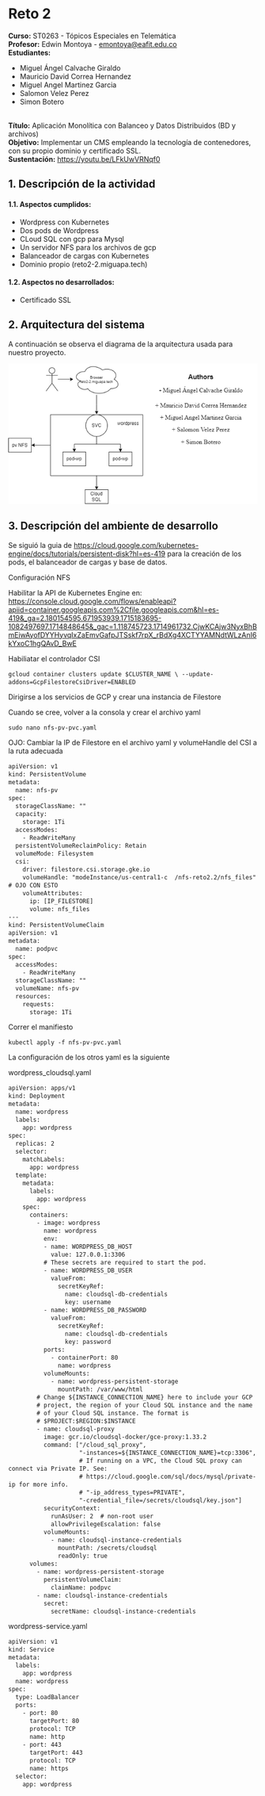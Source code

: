 # Reto 2 

**Curso:** ST0263 - Tópicos Especiales en Telemática
<br>**Profesor:** Edwin Montoya - emontoya@eafit.edu.co
<br>**Estudiantes:**
- Miguel Ángel Calvache Giraldo
- Mauricio David Correa Hernandez
- Miguel Angel Martinez Garcia
- Salomon Velez Perez
- Simon Botero
  
<br>**Título:** Aplicación Monolítica con Balanceo y Datos Distribuidos (BD y archivos)
<br>**Objetivo:** Implementar un CMS empleando la tecnología de contenedores, con su propio dominio y certificado SSL. <br>**Sustentación:** https://youtu.be/LFkUwVRNqf0

## 1. Descripción de la actividad
#### 1.1. Aspectos cumplidos:

- Wordpress con Kubernetes
- Dos pods de Wordpress
- CLoud SQL con gcp para Mysql
- Un servidor NFS para los archivos de gcp
- Balanceador de cargas con Kubernetes
- Dominio propio (reto2-2.miguapa.tech)

#### 1.2. Aspectos no desarrollados:

- Certificado SSL

## 2. Arquitectura del sistema

A continuación se observa el diagrama de la arquitectura usada para nuestro proyecto.

![telematica-arquitectura-reto2](Arquitectura2.png)      

## 3. Descripción del ambiente de desarrollo

Se siguió la guia de https://cloud.google.com/kubernetes-engine/docs/tutorials/persistent-disk?hl=es-419 para la creación de los pods, el balanceador de cargas y base de datos.


Configuración NFS

Habilitar la API de Kubernetes Engine en: 
https://console.cloud.google.com/flows/enableapi?apiid=container.googleapis.com%2Cfile.googleapis.com&hl=es-419&_ga=2.180154595.671953939.1715183695-1082497697.1714848645&_gac=1.118745723.1714961732.CjwKCAjw3NyxBhBmEiwAyofDYYHyvqIxZaEmvGafpJTSskf7rpX_rBdXg4XCTYYAMNdtWLzAnI6kYxoC1hgQAvD_BwE

Habiliatar el controlador CSI

```
gcloud container clusters update $CLUSTER_NAME \ --update-addons=GcpFilestoreCsiDriver=ENABLED
```

Dirigirse a los servicios de GCP y crear una instancia de Filestore

Cuando se cree, volver a la consola y crear el archivo yaml

```
sudo nano nfs-pv-pvc.yaml
```

OJO: Cambiar la IP de Filestore en el archivo yaml y volumeHandle del CSI a la ruta adecuada

```
apiVersion: v1
kind: PersistentVolume
metadata:
  name: nfs-pv
spec:
  storageClassName: ""
  capacity:
    storage: 1Ti
  accessModes:
    - ReadWriteMany
  persistentVolumeReclaimPolicy: Retain
  volumeMode: Filesystem
  csi:
    driver: filestore.csi.storage.gke.io
    volumeHandle: "modeInstance/us-central1-c  /nfs-reto2.2/nfs_files" # OJO CON ESTO
    volumeAttributes:
      ip: [IP_FILESTORE]
      volume: nfs_files
---
kind: PersistentVolumeClaim
apiVersion: v1
metadata:
  name: podpvc
spec:
  accessModes:
    - ReadWriteMany
  storageClassName: ""
  volumeName: nfs-pv
  resources:
    requests:
      storage: 1Ti
```

Correr el manifiesto

```
kubectl apply -f nfs-pv-pvc.yaml
```

La configuración de los otros yaml es la siguiente

wordpress_cloudsql.yaml

```
apiVersion: apps/v1
kind: Deployment
metadata:
  name: wordpress
  labels:
    app: wordpress
spec:
  replicas: 2
  selector:
    matchLabels:
      app: wordpress
  template:
    metadata:
      labels:
        app: wordpress
    spec:
      containers:
        - image: wordpress
          name: wordpress
          env:
          - name: WORDPRESS_DB_HOST
            value: 127.0.0.1:3306
          # These secrets are required to start the pod.
          - name: WORDPRESS_DB_USER
            valueFrom:
              secretKeyRef:
                name: cloudsql-db-credentials
                key: username
          - name: WORDPRESS_DB_PASSWORD
            valueFrom:
              secretKeyRef:
                name: cloudsql-db-credentials
                key: password
          ports:
            - containerPort: 80
              name: wordpress
          volumeMounts:
            - name: wordpress-persistent-storage
              mountPath: /var/www/html
        # Change ${INSTANCE_CONNECTION_NAME} here to include your GCP
        # project, the region of your Cloud SQL instance and the name
        # of your Cloud SQL instance. The format is
        # $PROJECT:$REGION:$INSTANCE
        - name: cloudsql-proxy
          image: gcr.io/cloudsql-docker/gce-proxy:1.33.2
          command: ["/cloud_sql_proxy",
                    "-instances=${INSTANCE_CONNECTION_NAME}=tcp:3306",
                    # If running on a VPC, the Cloud SQL proxy can connect via Private IP. See:
                    # https://cloud.google.com/sql/docs/mysql/private-ip for more info.
                    # "-ip_address_types=PRIVATE",
                    "-credential_file=/secrets/cloudsql/key.json"]
          securityContext:
            runAsUser: 2  # non-root user
            allowPrivilegeEscalation: false
          volumeMounts:
            - name: cloudsql-instance-credentials
              mountPath: /secrets/cloudsql
              readOnly: true
      volumes:
        - name: wordpress-persistent-storage
          persistentVolumeClaim:
            claimName: podpvc
        - name: cloudsql-instance-credentials
          secret:
            secretName: cloudsql-instance-credentials
```

wordpress-service.yaml

```
apiVersion: v1
kind: Service
metadata:
  labels:
    app: wordpress
  name: wordpress
spec:
  type: LoadBalancer
  ports:
    - port: 80
      targetPort: 80
      protocol: TCP
      name: http
    - port: 443
      targetPort: 443
      protocol: TCP
      name: https
  selector:
    app: wordpress
```
